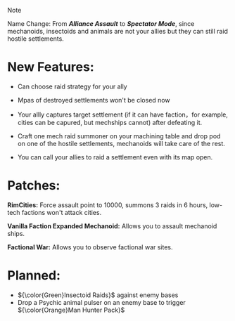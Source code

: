 > [!NOTE]
> Name Change: From ***Alliance Assault*** to ***Spectator Mode***, since mechanoids, insectoids and animals are not your allies but they can still raid hostile settlements.

# New Features:
- Can choose raid strategy for your ally

- Mpas of destroyed settlements won't be closed now

- Your allly captures target settlement (if it can have faction，for example, cities can be capured, but mechships cannot) after defeating it.

- Craft one mech raid summoner on your machining table and drop pod on one of the hostile settlements, mechanoids will take care of the rest.

- You can call your allies to raid a settlement even with its map open. 

# Patches:
**RimCities:** Force assault point to 10000, summons 3 raids in 6 hours, low-tech factions won't attack cities.

**Vanilla Faction Expanded Mechanoid:** Allows you to assault mechanoid ships.

**Factional War:** Allows you to observe factional war sites.

# Planned:
- ${\color{Green}Insectoid Raids}$ against enemy bases
- Drop a Psychic animal pulser on an enemy base to trigger ${\color{Orange}Man Hunter Pack}$

